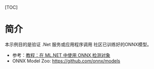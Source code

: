 [TOC]

# 简介

本示例目的是验证 .Net 服务或应用程序调用 社区已训练好的ONNX模型。
- 参考：[教程：在 ML.NET 中使用 ONNX 检测对象](https://learn.microsoft.com/zh-cn/dotnet/machine-learning/tutorials/object-detection-onnx)
- ONNX Model Zoo: https://github.com/onnx/models




